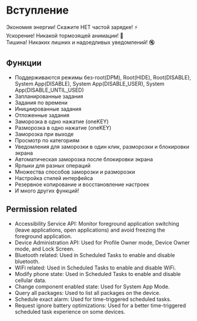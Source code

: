 # Вступление

Экономия энергии! Скажите НЕТ частой зарядке!  :zap:    
Ускорение! Никакой тормозящей анимации! :dash:   
Тишина! Никаких лишних и надоедливых уведомлений! :mute:    

## Функции

* Поддерживаются режимы без-root(DPM), Root(HIDE), Root(DISABLE), System App(DISABLE), System App(DISABLE\_USER), System App(DISABLE\_UNTIL\_USED)
* Запланированные задания
* Задания по времени
* Инициированные задания
* Отложенные задания
* Заморозка в одно нажатие (oneKEY)
* Разморозка в одно нажатие (oneKEY)
* Заморозка при выходе
* Просмотр по категориям
* Уведомления для заморозки в один клик, разморозки и блокировки экрана
* Автоматическая заморозка после блокировки экрана
* Ярлыки для разных операций
* Множества способов заморозки и разморозки
* Настройка стилей интерфейса
* Резервное копирование и восстановление настроек
* И много других функций!

## Permission related

* Accessibility Service API: Monitor foreground application switching (leave applications, open applications) and avoid freezing the foreground application. 
* Device Administration API: Used for Profile Owner mode, Device Owner mode, and Lock Screen. 
* Bluetooth related: Used in Scheduled Tasks to enable and disable bluetooth. 
* WiFi related: Used in Scheduled Tasks to enable and disable WiFi. 
* Modify phone state: Used in Scheduled Tasks to enable and disable cellular data. 
* Change component enabled state: Used for System App Mode. 
* Query all packages: Used to list all packages on the device. 
* Schedule exact alarm: Used for time-triggered scheduled tasks. 
* Request ignore battery optimizations: Used for a better time-triggered scheduled task experience on some devices. 

